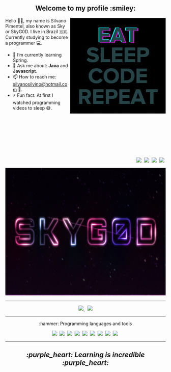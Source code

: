 <h2 align="center" >Welcome to my profile :smiley:</h2>

<p>

  <img width=300 align="right"  src="programming.gif" />

  Hello 👋🏾, my name is Silvano Pimentel, also known as Sky or SkyG0D. I live in Brazil :brazil:.  
  Currently studying to become a programmer :computer:.


  - 🌱 I’m currently learning Spring.
  - 💬 Ask me about: **Java** and **Javascript**.
  - 📫 How to reach me: silvanosilvino@hotmail.com :email:.
  - ⚡ Fun fact: At first I watched programming videos to sleep :sweat_smile:.

  <br />
  <br />
  <br />
  <br />
  <br />
  <br />
  <br />  

  <p align="right" >
    <img src="https://img.shields.io/badge/-Github-191919?&style=for-the-badge&logo=Github" />&nbsp;
    <img src="https://img.shields.io/badge/-Discord-7289DA?&style=for-the-badge&logo=Discord&logoColor=fff" />&nbsp;
    <img src="https://img.shields.io/badge/-CodePen-191919?&style=for-the-badge&logo=CodePen" />&nbsp;
    <img src="https://img.shields.io/badge/-Twitter-fff?&style=for-the-badge&logo=Twitter" />&nbsp;
  </p> 
  
</p>

<img height=400 width=1280 src="skyg0d.png" />

---

<p align="center" >
  <a href="https://github.com/anuraghazra/github-readme-stats" >
    <img width=400 src="https://github-readme-stats.vercel.app/api?username=SkyG0D&show_icons=true&theme=dracula" />
  </a> &nbsp;

  <a href="https://github.com/anuraghazra/github-readme-stats" >
    <img width=335 src="https://github-readme-stats.vercel.app/api/top-langs/?username=SkyG0D&show_icons=true&theme=dracula&layout=compact" />
  </a>  
</p>

---

<p>
  
  <p align="center" >:hammer: Programming languages and tools</p>
  
  <p align="center" >
  
   <p width=100 align="center">
      <img width=100 src="https://img.shields.io/badge/-Java-007396?style=for-the-badge&logo=Java&logoColor=fff" />&nbsp;
      <img width=100 src="https://img.shields.io/badge/-Spring-6DB33F?style=for-the-badge&logo=Spring&logoColor=fff" />&nbsp;
      <img width=100 src="https://img.shields.io/badge/-JavaScript-F7DF1E?style=for-the-badge&logo=JavaScript&logoColor=fff" />&nbsp;
      <img width=100 src="https://img.shields.io/badge/-TypeScript-3178C6?style=for-the-badge&logo=TypeScript&logoColor=fff" />&nbsp;
      <img width=100 src="https://img.shields.io/badge/-HTML5-E34F26?style=for-the-badge&logo=HTML5&logoColor=fff" />&nbsp;
      <img width=100 src="https://img.shields.io/badge/-CSS3-1572B6?style=for-the-badge&logo=CSS3&logoColor=fff" />&nbsp;
      <img width=100 src="https://img.shields.io/badge/-Sass-CC6699?style=for-the-badge&logo=Sass&logoColor=fff" />&nbsp;
      <img width=100 src="https://img.shields.io/badge/-MySql-4479A1?style=for-the-badge&logo=MySql&logoColor=fff" />&nbsp;
      <img width=100 src="https://img.shields.io/badge/-Git-F05032?style=for-the-badge&logo=Git&logoColor=fff" />&nbsp;
    </p>
   <p>
  
<p>

---

<h2 align="center" ><i>:purple_heart: Learning is incredible :purple_heart:</i></h2>
